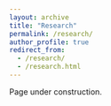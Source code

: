 ```yaml
---
layout: archive
title: "Research"
permalink: /research/
author_profile: true
redirect_from: 
  - /research/
  - /research.html
---
```


Page under construction.
